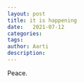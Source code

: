 ```yaml
---
layout: post
title: it is happening 
date:   2021-07-12
categories:
tags: 
author: Aarti
description: 
---
```


<!--more-->

Peace. 











